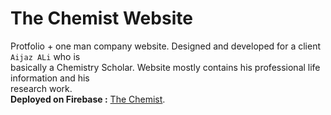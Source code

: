 # The Chemist Website
Protfolio + one man company website. Designed and developed for a client `Aijaz ALi` who is <br/>
basically a Chemistry Scholar. Website mostly contains his professional life information and his <br/>
research work. <br/>
**Deployed on Firebase :** [The Chemist](https://the-chemist-ff067.web.app/).
